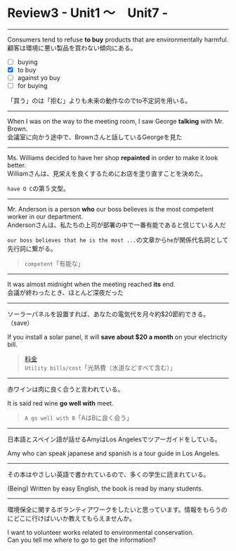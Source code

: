 # Review3 - Unit1 〜　Unit7 -

---

Consumers tend to refuse **to buy** products that are environmentally harmful.  
顧客は環境に悪い製品を買わない傾向にある。

- [ ] buying
- [x] to buy
- [ ] against yo buy
- [ ] for buying

「買う」のは「拒む」よりも未来の動作なのでto不定詞を用いる。

---

When I was on the way to the meeting room, I saw George **talking** with Mr. Brown.  
会議室に向かう途中で、Brownさんと話しているGeorgeを見た

---

Ms. Williams decided to have her shop **repainted** in order to make it look better.  
Williamさんは、見栄えを良くするためにお店を塗り直すことを決めた。

`have O C`の第５文型。

---

Mr. Anderson is a person **who** our boss believes is the most competent worker in our department.  
Andersonさんは、私たちの上司が部署の中で一番有能であると信じている人だ

`our boss believes that he is the most ...`の文章から`he`が関係代名詞として先行詞に繋がる。

> `competent`「有能な」

---

It was almost midnight when the meeting reached **its** end.  
会議が終わったとき、ほとんど深夜だった

---

ソーラーパネルを設置すれば、あなたの電気代を月々約$20節約できる。（save）

If you install a solar panel, it will **save about $20 a month** on your electricity bill.

> [料金](https://twitter.com/KoalaEnglish180/status/1174619360964435969/photo/1)  
> `Utility bills/cost`「光熱費（水道などすべて含む）」

---

赤ワインは肉に良く合うと言われている。

It is said red wine **go well with** meet.

> `A go well with B`「AはBに良く会う」

---

日本語とスペイン語が話せるAmyはLos Angelesでツアーガイドをしている。

Amy who can speak japanese and spanish is a tour guide in Los Angeles.

---

その本はやさしい英語で書かれているので、多くの学生に読まれている。

(Being) Written by easy English, the book is read by many students.

---

環境保全に関するボランティアワークをしたいと思っています。情報をもらうのにどこに行けばいいか教えてもらえませんか。

I want to volunteer works related to environmental conservation.  
Can you tell me where to go to get the information?  

